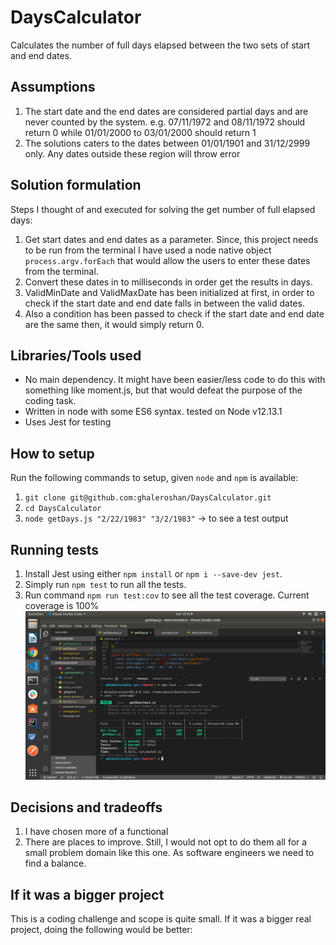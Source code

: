 # DaysCalculator

Calculates the number of full days elapsed between the two sets of start and end dates.

## Assumptions

1. The start date and the end dates are considered partial days and are never counted by the system. e.g. 07/11/1972 and 08/11/1972 should return 0 while 01/01/2000 to 03/01/2000 should return 1
2. The solutions caters to the dates between 01/01/1901 and 31/12/2999 only. Any dates outside these region will throw error

## Solution formulation

Steps I thought of and executed for solving the get number of full elapsed days:

1. Get start dates and end dates as a parameter. Since, this project needs to be run from the terminal I have used a node native object `process.argv.forEach` that would allow the users to enter these dates from the terminal.
2. Convert these dates in to milliseconds in order get the results in days.
3. ValidMinDate and ValidMaxDate has been initialized at first, in order to check if the start date and end date falls in between the valid dates.
4. Also a condition has been passed to check if the start date and end date are the same then, it would simply return 0.

## Libraries/Tools used

- No main dependency. It might have been easier/less code to do this with something like moment.js, but that would defeat the purpose of the coding task.
- Written in node with some ES6 syntax. tested on Node v12.13.1
- Uses Jest for testing

## How to setup

Run the following commands to setup, given `node` and `npm` is available:

1. `git clone git@github.com:ghaleroshan/DaysCalculator.git`
2. `cd DaysCalculator`
3. `node getDays.js "2/22/1983" "3/2/1983"` -> to see a test output

## Running tests

1. Install Jest using either `npm install` or `npm i --save-dev jest`.
2. Simply run `npm test` to run all the tests.
3. Run command `npm run test:cov` to see all the test coverage.
   Current coverage is 100%
   ![Alt text](__test__/coverage.png)

## Decisions and tradeoffs

1. I have chosen more of a functional
1. There are places to improve. Still, I would not opt to do them all for a small problem domain like this one. As software engineers we need to find a balance.

## If it was a bigger project

This is a coding challenge and scope is quite small. If it was a bigger real project, doing the following would be better:
